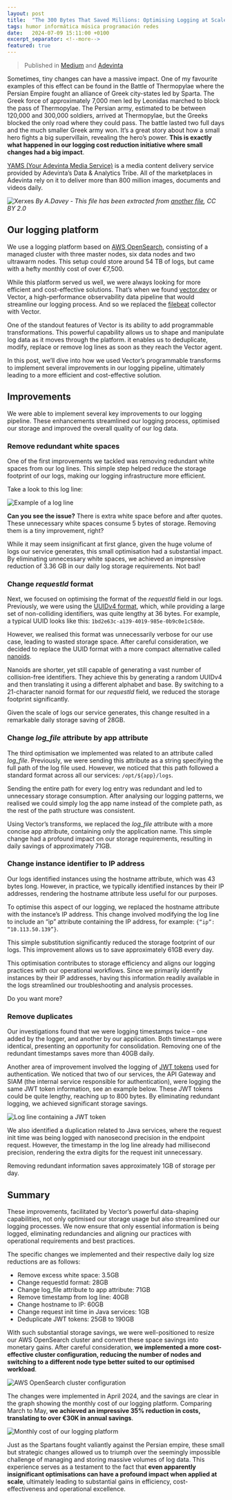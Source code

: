 ```yaml
---
layout: post
title:  "The 300 Bytes That Saved Millions: Optimising Logging at Scale"
tags: humor informática música programación redes
date:   2024-07-09 15:11:00 +0100
excerpt_separator: <!--more-->
featured: true
---
```


> Published in [Medium](https://medium.com/adevinta-tech-blog/the-300-bytes-that-saved-millions-optimising-logging-at-scale-93964a13559c) and [Adevinta](https://adevinta.com/techblog/the-300-bytes-that-saved-millions-optimising-logging-at-scale/)

Sometimes, tiny changes can have a massive impact. One of my favourite examples of this effect can be found in the Battle of Thermopylae where the Persian Empire fought an alliance of Greek city-states led by Sparta. The Greek force of approximately 7,000 men led by Leonidas marched to block the pass of Thermopylae. The Persian army, estimated to be between 120,000 and 300,000 soldiers, arrived at Thermopylae, but the Greeks blocked the only road where they could pass. The battle lasted two full days and the much smaller Greek army won. It’s a great story about how a small hero fights a big supervillain, revealing the hero’s power. **This is exactly what happened in our logging cost reduction initiative where small changes had a big impact**. 

[YAMS (Your Adevinta Media Service)](improving-your-application-performance-seamlessly-using-the-newest-image-formats) is a media content delivery service provided by Adevinta’s Data & Analytics Tribe. All of the marketplaces in Adevinta rely on it to deliver more than 800 million images, documents and videos daily.

![Xerxes](/assets/img/800px-Xerxes_all_ethnicities.jpg)
*By A.Davey - This file has been extracted from [another file](https://commons.wikimedia.org/w/index.php?curid=73682194), CC BY 2.0*

## Our logging platform

We use a logging platform based on [AWS OpenSearch](https://aws.amazon.com/what-is/opensearch/), consisting of a managed cluster with three master nodes, six data nodes and two ultrawarm nodes. This setup could store around 54 TB of logs, but came with a hefty monthly cost of over €7,500.

While this platform served us well, we were always looking for more efficient and cost-effective solutions. That’s when we found [vector.dev](https://vector.dev/) or Vector, a high-performance observability data pipeline that would streamline our logging process. And so we replaced the [filebeat](https://www.elastic.co/beats/filebeat) collector with Vector.

One of the standout features of Vector is its ability to add programmable transformations. This powerful capability allows us to shape and manipulate log data as it moves through the platform. it enables us to deduplicate, modify, replace or remove log lines as soon as they reach the Vector agent.

In this post, we’ll dive into how we used Vector’s programmable transforms to implement several improvements in our logging pipeline, ultimately leading to a more efficient and cost-effective solution.

## Improvements

We were able to implement several key improvements to our logging pipeline. These enhancements streamlined our logging process, optimised our storage and improved the overall quality of our log data.

### Remove redundant white spaces

One of the first improvements we tackled was removing redundant white spaces from our log lines. This simple step helped reduce the storage footprint of our logs, making our logging infrastructure more efficient.

Take a look to this log line:

![Example of a log line](/assets/img/example_of_a_log_line.jpg)	

**Can you see the issue?** There is extra white space before and after quotes. These unnecessary white spaces consume 5 bytes of storage. Removing them is a tiny improvement, right?

While it may seem insignificant at first glance, given the huge volume of logs our service generates, this small optimisation had a substantial impact. By eliminating unnecessary white spaces, we achieved an impressive reduction of 3.36 GB in our daily log storage requirements. Not bad!

### Change *requestId* format

Next, we focused on optimising the format of the *requestId* field in our logs. Previously, we were using the [UUIDv4 format](https://en.wikipedia.org/wiki/Universally_unique_identifier), which, while providing a large set of non-colliding identifiers, was quite lengthy at 36 bytes. For example, a typical UUID looks like this: `1bd2e63c-a139-4019-985e-0b9c0e1c58de`.

However, we realised this format was unnecessarily verbose for our use case, leading to wasted storage space. After careful consideration, we decided to replace the UUID format with a more compact alternative called [nanoids](https://github.com/jaevor/go-nanoid).

Nanoids are shorter, yet still capable of generating a vast number of collision-free identifiers. They achieve this by generating a random UUIDv4 and then translating it using a different alphabet and base. By switching to a 21-character nanoid format for our *requestId* field, we reduced the storage footprint significantly.

Given the scale of logs our service generates, this change resulted in a remarkable daily storage saving of 28GB. 

### Change *log_file* attribute by app attribute

The third optimisation we implemented was related to an attribute called *log_file*. Previously, we were sending this attribute as a string specifying the full path of the log file used. However, we noticed that this path followed a standard format across all our services: `/opt/${app}/logs`.

Sending the entire path for every log entry was redundant and led to unnecessary storage consumption. After analysing our logging patterns, we realised we could simply log the app name instead of the complete path, as the rest of the path structure was consistent.

Using Vector’s transforms, we replaced the *log_file* attribute with a more concise app attribute, containing only the application name. This simple change had a profound impact on our storage requirements, resulting in daily savings of approximately 71GB.

### Change instance identifier to IP address

Our logs identified instances using the hostname attribute, which was 43 bytes long. However, in practice, we typically identified instances by their IP addresses, rendering the hostname attribute less useful for our purposes.

To optimise this aspect of our logging, we replaced the hostname attribute with the instance’s IP address. This change involved modifying the log line to include an “ip” attribute containing the IP address, for example: `{“ip”: “10.113.50.139”}`.

This simple substitution significantly reduced the storage footprint of our logs. This improvement allows us to save approximately 61GB every day.

This optimisation contributes to storage efficiency and aligns our logging practices with our operational workflows. Since we primarily identify instances by their IP addresses, having this information readily available in the logs streamlined our troubleshooting and analysis processes.

Do you want more?

### Remove duplicates

Our investigations found that we were logging timestamps twice – one added by the logger, and another by our application. Both timestamps were identical, presenting an opportunity for consolidation. Removing one of the redundant timestamps saves more than 40GB daily.

Another area of improvement involved the logging of [JWT tokens](https://jwt.io/) used for authentication. We noticed that two of our services, the API Gateway and SIAM (the internal service responsible for authentication), were logging the same JWT token information, see an example below. These JWT tokens could be quite lengthy, reaching up to 800 bytes. By eliminating redundant logging, we achieved significant storage savings.

![Log line containing a JWT token](/assets/img/log_line_jwt_token.jpg)	

We also identified a duplication related to Java services, where the request init time was being logged with nanosecond precision in the endpoint request. However, the timestamp in the log line already had millisecond precision, rendering the extra digits for the request init  unnecessary. 

Removing redundant information saves approximately 1GB of storage per day.

## Summary

These improvements, facilitated by Vector’s powerful data-shaping capabilities, not only optimised our storage usage but also streamlined our logging processes. We now ensure that only essential information is being logged, eliminating redundancies and aligning our practices with operational requirements and best practices.

The specific changes we implemented and their respective daily log size reductions are as follows:

- Remove excess white space: 3.5GB
- Change requestId format: 28GB
- Change log_file attribute to app attribute: 71GB
- Remove timestamp from log line: 40GB
- Change hostname to IP: 60GB
- Change request init time in Java services: 1GB
- Deduplicate JWT tokens: 25GB to 190GB

With such substantial storage savings, we were well-positioned to resize our AWS OpenSearch cluster and convert these space savings into monetary gains. After careful consideration, **we implemented a more cost-effective cluster configuration, reducing the number of nodes and switching to a different node type better suited to our optimised workload**.

![AWS OpenSearch cluster configuration](/assets/img/AWS_OpenSearch_cluster.jpg)

The changes were implemented in April 2024, and the savings are clear in the graph showing the monthly cost of our logging platform. Comparing March to May, **we achieved an impressive 35% reduction in costs, translating to over €30K in annual savings**.

![Monthly cost of our logging platform](/assets/img/logging_cost_evolution.jpg)

Just as the Spartans fought valiantly against the Persian empire, these small but strategic changes allowed us to triumph over the seemingly impossible challenge of managing and storing massive volumes of log data. This experience serves as a testament to the fact that **even apparently insignificant optimisations can have a profound impact when applied at scale**, ultimately leading to substantial gains in efficiency, cost-effectiveness and operational excellence.

